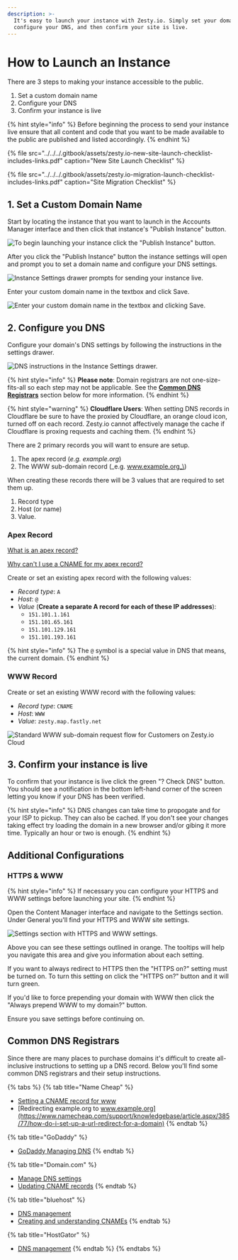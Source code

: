 ```yaml
---
description: >-
  It's easy to launch your instance with Zesty.io. Simply set your domain,
  configure your DNS, and then confirm your site is live.
---
```


# How to Launch an Instance

There are 3 steps to making your instance accessible to the public.

1. Set a custom domain name
2. Configure your DNS
3. Confirm your instance is live

{% hint style="info" %}
Before beginning the process to send your instance live ensure that all content and code that you want to be made available to the public are published and listed accordingly.
{% endhint %}

{% file src="../../../.gitbook/assets/zesty.io-new-site-launch-checklist-includes-links.pdf" caption="New Site Launch Checklist" %}

{% file src="../../../.gitbook/assets/zesty.io-migration-launch-checklist-includes-links.pdf" caption="Site Migration Checklist" %}

## 1. Set a Custom Domain Name

Start by locating the instance that you want to launch in the Accounts Manager interface and then click that instance's "Publish Instance" button.

![To begin launching your instance click the &quot;Publish Instance&quot; button.](../../../.gitbook/assets/screen-shot-2019-08-30-at-1.04.05-pm.png)

After you click the "Publish Instance" button the instance settings will open and prompt you to set a domain name and configure your DNS settings.

![Instance Settings drawer prompts for sending your instance live.](../../../.gitbook/assets/screen-shot-2019-08-30-at-12.41.50-pm.png)

Enter your custom domain name in the textbox and click Save.

![Enter your custom domain name in the textbox and clicking Save.](../../../.gitbook/assets/screen-shot-2019-08-30-at-12.43.30-pm.png)

## 2. Configure you DNS

Configure your domain's DNS settings by following the instructions in the settings drawer.

![DNS instructions in the Instance Settings drawer.](../../../.gitbook/assets/zesty-dns-settings.png)

{% hint style="info" %}
**Please note**: Domain registrars are not one-size-fits-all so each step may not be applicable. See the [**Common DNS Registrars**](https://zesty.org/guides/how-to-launch-an-instance#common-dns-registrars) section below for more information.
{% endhint %}

{% hint style="warning" %}
**Cloudflare Users**: When setting DNS records in Cloudflare be sure to have the proxied by Cloudflare, an orange cloud icon, turned off on each record. Zesty.io cannot affectively manage the cache if Cloudflare is proxing requests and caching them.
{% endhint %}

There are 2 primary records you will want to ensure are setup.

1. The apex record \(_e.g. example.org_\)
2. The WWW sub-domain record \(_e.g. www.example.org_\)

When creating these records there will be 3 values that are required to set them up.

1. Record type
2. Host \(or name\)
3. Value.

### Apex Record

[What is an apex record?](https://docs.microsoft.com/en-us/azure/dns/dns-zones-records#record-types)

[Why can't I use a CNAME for my apex record?](https://www.isc.org/blogs/cname-at-the-apex-of-a-zone/)

Create or set an existing apex record with the following values:

* _Record type_: `A`
* _Host_: `@`
* _Value_ \(**Create a separate A record for each of these IP addresses**\):
  * `151.101.1.161`
  * `151.101.65.161`
  * `151.101.129.161`
  * `151.101.193.161`

{% hint style="info" %}
The `@` symbol is a special value in DNS that means, the current domain.
{% endhint %}

### WWW Record

Create or set an existing WWW record with the following values:

* _Record type_: `CNAME`
* _Host_: `WWW`
* _Value_: `zesty.map.fastly.net`

![Standard WWW sub-domain request flow for Customers on Zesty.io Cloud](../../../.gitbook/assets/basic-dns-setup.png)

## 3. Confirm your instance is live

To confirm that your instance is live click the green "? Check DNS" button. You should see a notification in the bottom left-hand corner of the screen letting you know if your DNS has been verified.

{% hint style="info" %}
DNS changes can take time to propogate and for your ISP to pickup. They can also be cached. If you don't see your changes taking effect try loading the domain in a new browser and/or gibing it more time. Typically an hour or two is enough.
{% endhint %}

## Additional Configurations

### HTTPS & WWW

{% hint style="info" %}
If necessary you can configure your HTTPS and WWW settings before launching your site.
{% endhint %}

Open the Content Manager interface and navigate to the Settings section. Under General you'll find your HTTPS and WWW site settings.

![Settings section with HTTPS and WWW settings.](../../../.gitbook/assets/settings-http-www.png)

Above you can see these settings outlined in orange. The tooltips will help you navigate this area and give you information about each setting.

If you want to always redirect to HTTPS then the "HTTPS on?" setting must be turned on. To turn this setting on click the "HTTPS on?" button and it will turn green.

If you'd like to force prepending your domain with WWW then click the "Always prepend WWW to my domain?" button.

Ensure you save settings before continuing on.

## **Common DNS Registrars**

Since there are many places to purchase domains it's difficult to create all-inclusive instructions to setting up a DNS record. Below you'll find some common DNS registrars and their setup instructions.

{% tabs %}
{% tab title="Name Cheap" %}
* [Setting a CNAME record for www](https://www.namecheap.com/support/knowledgebase/article.aspx/9646/10/how-can-i-set-up-a-cname-record-for-my-domain)
* [Redirecting example.org to www.example.org](https://www.namecheap.com/support/knowledgebase/article.aspx/385/77/how-do-i-set-up-a-url-redirect-for-a-domain)
{% endtab %}

{% tab title="GoDaddy" %}
* [GoDaddy Managing DNS](https://support.godaddy.com/help/article/680/managing-dns-for-your-domain-names)
{% endtab %}

{% tab title="Domain.com" %}
* [Manage DNS settings](https://www.domain.com/help/article/dns-management-how-to-update-dns-records)
* [Updating CNAME records](https://www.domain.com/help/article/dns-management-how-to-update-cname-aliases)
{% endtab %}

{% tab title="bluehost" %}
* [DNS management](https://my.bluehost.com/hosting/help/559)
* [Creating and understanding CNAMEs](https://my.bluehost.com/hosting/help/cname)
{% endtab %}

{% tab title="HostGator" %}
* [DNS management](https://www.hostgator.com/help/article/manage-dns-zones)
{% endtab %}
{% endtabs %}

